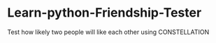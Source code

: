 # Learn-python-Friendship-Tester
Test how likely two people will like each other using CONSTELLATION
